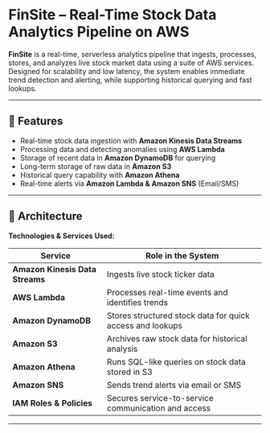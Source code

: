 # FinSite – Real-Time Stock Data Analytics Pipeline on AWS

**FinSite** is a real-time, serverless analytics pipeline that ingests, processes, stores, and analyzes live stock market data using a suite of AWS services.  
Designed for scalability and low latency, the system enables immediate trend detection and alerting, while supporting historical querying and fast lookups.

---

## 🚀 Features

- Real-time stock data ingestion with **Amazon Kinesis Data Streams**
- Processing data and detecting anomalies using **AWS Lambda**
- Storage of recent data in **Amazon DynamoDB** for querying
- Long-term storage of raw data in **Amazon S3**
- Historical query capability with **Amazon Athena**
- Real-time alerts via **Amazon Lambda & Amazon SNS** (Email/SMS)

---

## 🧱 Architecture

**Technologies & Services Used:**

| Service                  | Role in the System |
|--------------------------|---------------------|
| **Amazon Kinesis Data Streams** | Ingests live stock ticker data |
| **AWS Lambda**           | Processes real-time events and identifies trends |
| **Amazon DynamoDB**      | Stores structured stock data for quick access and lookups |
| **Amazon S3**            | Archives raw stock data for historical analysis |
| **Amazon Athena**        | Runs SQL-like queries on stock data stored in S3 |
| **Amazon SNS**           | Sends trend alerts via email or SMS |
| **IAM Roles & Policies** | Secures service-to-service communication and access |

---
